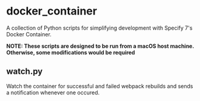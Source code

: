 # docker_container

A collection of Python scripts for simplifying development with Specify
7's Docker Container.

**NOTE: These scripts are designed to be run from a macOS host machine.
Otherwise, some modifications would be required**

## watch.py

Watch the container for successful and failed webpack rebuilds and
sends a notification whenever one occured.
